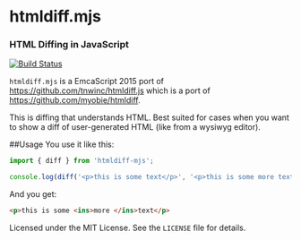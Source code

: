 # htmldiff.mjs

### HTML Diffing in JavaScript

[![Build Status](https://secure.travis-ci.org/robhicks/htmldiff.mjs.png)](http://travis-ci.org/robhicks/htmldiff.mjs)

`htmldiff.mjs` is a EmcaScript 2015 port of https://github.com/tnwinc/htmldiff.js which is a port of https://github.com/myobie/htmldiff.

This is diffing that understands HTML. Best suited for cases when you
want to show a diff of user-generated HTML (like from a wysiwyg editor).

##Usage
You use it like this:

```JavaScript
import { diff } from 'htmldiff-mjs';

console.log(diff('<p>this is some text</p>', '<p>this is some more text</p>'));
```

And you get:

```html
<p>this is some <ins>more </ins>text</p>
```

Licensed under the MIT License. See the `LICENSE` file for details.
